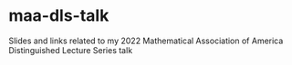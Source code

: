 # maa-dls-talk
Slides and links related to my 2022 Mathematical Association of America Distinguished Lecture Series talk
